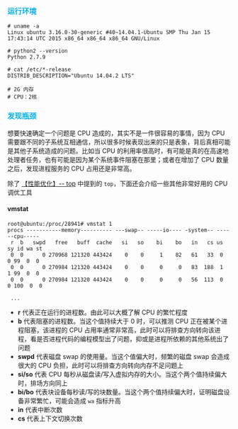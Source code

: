 ### <font color=#00b0f0>运行环境</font>

```
# uname -a
Linux ubuntu 3.16.0-30-generic #40~14.04.1-Ubuntu SMP Thu Jan 15 17:43:14 UTC 2015 x86_64 x86_64 x86_64 GNU/Linux

# python2 --version
Python 2.7.9

# cat /etc/*-release
DISTRIB_DESCRIPTION="Ubuntu 14.04.2 LTS"

# 2G 内存
# CPU：2核
```

### <font color=#00b0f0>发现瓶颈</font>

想要快速确定一个问题是 CPU 造成的，其实不是一件很容易的事情，因为 CPU 需要跟不同的子系统互相通信，所以很多时候表现出来的只是表象，背后真相可能是其他子系统造成的问题。比如当 CPU 的利用率很高时，有可能是真的在高速地处理者任务，也有可能是因为某个系统事件阻塞在那里；或者在增加了 CPU 数量之后，发现进程服务的 CPU 占用还是非常高。

除了 [【性能优化】-- top](https://github.com/hsxhr-10/blog/blob/master/Linux/%E3%80%90%E6%80%A7%E8%83%BD%E4%BC%98%E5%8C%96%E3%80%91--%20top.md) 中提到的 `top`，下面还会介绍一些其他非常好用的 CPU 调优工具

#### vmstat

```
root@ubuntu:/proc/28941# vmstat 1 
procs -----------memory---------- ---swap-- -----io---- -system-- ------cpu-----
 r  b   swpd   free   buff  cache   si   so    bi    bo   in   cs us sy id wa st
 0  0      0 270968 121320 443424    0    0     1    82   61   33  0  0 99  0  0
 0  0      0 270984 121320 443424    0    0     0     0   83  188  1  1 99  0  0
 0  0      0 270984 121320 443424    0    0     0     0   56  113  0  0 100  0  0
 
 ...
```

- **r** 代表正在运行的进程数。由此可以大概了解 CPU 的繁忙程度
- **b** 代表阻塞的进程数。当这个值持续大于 0 时，可以推测 CPU 正在被某个进程阻塞，该进程的 CPU 占用率通常非常高，此时可以将排查方向转向该进程，看是否进程代码的编程模型出了问题，抑或是进程所依赖的其他系统出了问题
- **swpd** 代表磁盘 swap 的使用量。当这个值偏大时，频繁的磁盘 swap 会造成很大的 CPU 负担，此时可以将排查方向转向内存不足问题上
- **si/so** 代表 CPU 每秒从磁盘读/写入虚拟内存的大小。当这个两个值持续偏大时，排场方向同上
- **bi/bo** 代表块设备每秒读/写的块数量。当这个两个值持续偏大时，证明磁盘设备非常繁忙，可能会造成 `wa` 指标升高
- **in** 代表中断次数
- **cs** 代表上下文切换次数
